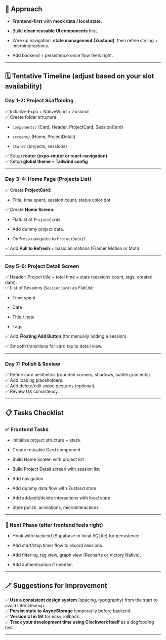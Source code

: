 ## 🚀 Approach

- **Frontend-first** with **mock data / local state**.
    
- Build **clean reusable UI components** first.
    
- Wire up navigation, **state management (Zustand)**, then refine styling + microinteractions.
    
- Add backend + persistence once flow feels right.
    

---

## 🗓️ Tentative Timeline (adjust based on your slot availability)

### **Day 1-2: Project Scaffolding**

✅ Initialize Expo + NativeWind + Zustand  
✅ Create folder structure:

- `components/` (Card, Header, ProjectCard, SessionCard)
    
- `screens/` (Home, ProjectDetail)
    
- `store/` (projects, sessions)
    

✅ Setup **router (expo-router or react-navigation)**  
✅ Setup **global theme + Tailwind config**

---

### **Day 3-4: Home Page (Projects List)**

✅ Create **ProjectCard**:

- Title, time spent, session count, status color dot.
    

✅ Create **Home Screen**:

- FlatList of `ProjectCard`s.
    
- Add dummy project data.
    
- OnPress navigates to `ProjectDetail`.
    

✅ Add **Pull to Refresh** + basic animations (Framer Motion or Moti).

---

### **Day 5-6: Project Detail Screen**

✅ Header: Project title + total time + stats (sessions count, tags, created date).  
✅ List of Sessions (`SessionCard`) as FlatList:

- Time spent
    
- Date
    
- Title / note
    
- Tags
    

✅ Add **Floating Add Button** (for manually adding a session).

✅ Smooth transitions for card tap to detail view.

---

### **Day 7: Polish & Review**

✅ Refine card aesthetics (rounded corners, shadows, subtle gradients).  
✅ Add loading placeholders.  
✅ Add delete/edit swipe gestures (optional).  
✅ Review UX consistency.

---

## 📋 Tasks Checklist

### **✅ Frontend Tasks**

-  Initialize project structure + stack
    
-  Create reusable Card component
    
-  Build Home Screen with project list
    
-  Build Project Detail screen with session list
    
-  Add navigation
    
-  Add dummy data flow with Zustand store
    
-  Add add/edit/delete interactions with local state
    
-  Style polish, animations, microinteractions
    

---

### **🔄 Next Phase (after frontend feels right)**

- Hook with backend (Supabase or local SQLite) for persistence.
    
- Add start/stop timer flow to record sessions.
    
- Add filtering, tag view, graph view (Recharts or Victory Native).
    
- Add authentication if needed.
    

---

## 🪄 Suggestions for Improvement

✅ **Use a consistent design system** (spacing, typography) from the start to avoid later cleanup.  
✅ **Persist state to AsyncStorage** temporarily before backend.  
✅ **Version UI in Git** for easy rollback.  
✅ **Track your development time using Clockwork itself** as a dogfooding test.

---
